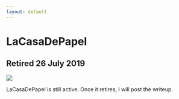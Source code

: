 ```yaml
---
layout: default
---
```

# LaCasaDePapel
## Retired 26 July 2019

![](https://www.hackthebox.eu/storage/avatars/509c1d6ddf04cf3d3f8054a564f2e93a.png)

LaCasaDePapel is still active. Once it retires, I will post the writeup.
